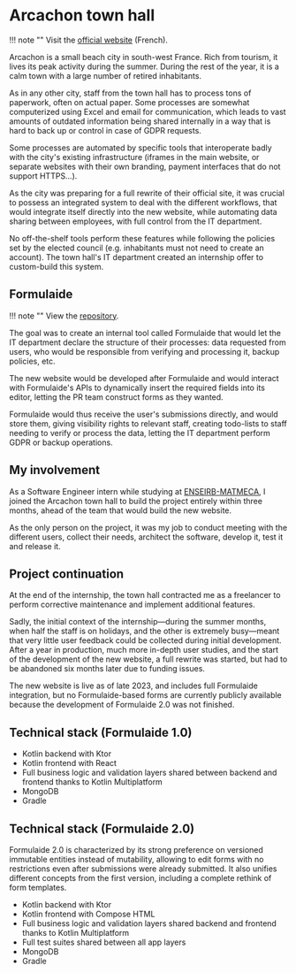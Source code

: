 # Arcachon town hall

!!! note ""
    Visit the [official website](https://www.ville-arcachon.fr/) (French).

Arcachon is a small beach city in south-west France. Rich from tourism, it lives its peak activity during the summer. During the rest of the year, it is a calm town with a large number of retired inhabitants.

As in any other city, staff from the town hall has to process tons of paperwork, often on actual paper. Some processes are somewhat computerized using Excel and email for communication, which leads to vast amounts of outdated information being shared internally in a way that is hard to back up or control in case of GDPR requests.

Some processes are automated by specific tools that interoperate badly with the city's existing infrastructure (iframes in the main website, or separate websites with their own branding, payment interfaces that do not support HTTPS…).

As the city was preparing for a full rewrite of their official site, it was crucial to possess an integrated system to deal with the different workflows, that would integrate itself directly into the new website, while automating data sharing between employees, with full control from the IT department.

No off-the-shelf tools perform these features while following the policies set by the elected council (e.g. inhabitants must not need to create an account). The town hall's IT department created an internship offer to custom-build this system.

## Formulaide

!!! note ""
    View the [repository](https://gitlab.com/arcachon-ville/formulaide).

The goal was to create an internal tool called Formulaide that would let the IT department declare the structure of their processes: data requested from users, who would be responsible from verifying and processing it, backup policies, etc.

The new website would be developed after Formulaide and would interact with Formulaide's APIs to dynamically insert the required fields into its editor, letting the PR team construct forms as they wanted.

Formulaide would thus receive the user's submissions directly, and would store them, giving visibility rights to relevant staff, creating todo-lists to staff needing to verify or process the data, letting the IT department perform GDPR or backup operations.

## My involvement

As a Software Engineer intern while studying at [ENSEIRB-MATMECA](enseirb.md), I joined the Arcachon town hall to build the project entirely within three months, ahead of the team that would build the new website.

As the only person on the project, it was my job to conduct meeting with the different users, collect their needs, architect the software, develop it, test it and release it.

## Project continuation

At the end of the internship, the town hall contracted me as a freelancer to perform corrective maintenance and implement additional features.

Sadly, the initial context of the internship—during the summer months, when half the staff is on holidays, and the other is extremely busy—meant that very little user feedback could be collected during initial development. After a year in production, much more in-depth user studies, and the start of the development of the new website, a full rewrite was started, but had to be abandoned six months later due to funding issues.

The new website is live as of late 2023, and includes full Formulaide integration, but no Formulaide-based forms are currently publicly available because the development of Formulaide 2.0 was not finished.

## Technical stack (Formulaide 1.0)

- Kotlin backend with Ktor
- Kotlin frontend with React
- Full business logic and validation layers shared between backend and frontend thanks to Kotlin Multiplatform
- MongoDB
- Gradle

## Technical stack (Formulaide 2.0)

Formulaide 2.0 is characterized by its strong preference on versioned immutable entities instead of mutability, allowing to edit forms with no restrictions even after submissions were already submitted.  It also unifies different concepts from the first version, including a complete rethink of form templates.

- Kotlin backend with Ktor
- Kotlin frontend with Compose HTML
- Full business logic and validation layers shared backend and frontend thanks to Kotlin Multiplatform
- Full test suites shared between all app layers
- MongoDB
- Gradle
